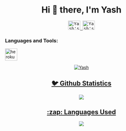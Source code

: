 <h1 align="center"> Hi 👋 there, I'm Yash</h1>

<p align="center">
  <samp>
  <a href="https://discord.gg/eJEBv7mRuJ">
  <img  alt="Yash's Discord Server" width="40" src="https://cdn.jsdelivr.net/npm/simple-icons@v3/icons/discord.svg" height="30"/>
</a>
<a href="https://github.com/YashSaini99">
  <img  alt="Yash's Github" width="40" src="https://cdn.jsdelivr.net/npm/simple-icons@v3/icons/github.svg" height="30"/>
</a>
  </samp>
  
  <br>
 </p>
 
 <h3 align="left">Languages and Tools:</h3>
 </a> <a href="https://heroku.com" target="_blank"> <img src="https://www.vectorlogo.zone/logos/heroku/heroku-icon.svg" alt="heroku" width="40" height="40"/>
 
<p align="center">
  <img src="https://komarev.com/ghpvc/?username=YashSaini99" alt="Yash" /> 
</p>



<h2 align="center">🐦 Github Statistics </h2>
<p align="center">
<img src="https://github-readme-stats.vercel.app/api?username=YashSaini99&&show_icons=true&title_color=222222&icon_color=03A87C&text_color=333333&bg_color=FFFFFF">
</p>
 
 
<h2 align="center">:zap: Languages Used </h2>
<p align="center">
<img src="https://github-readme-stats.vercel.app/api/top-langs/?username=YashSaini99&layout=compact&bg_color=ffffff&text_color=333333">
</p>
<br/>
